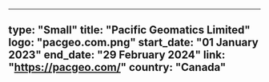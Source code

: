 
---
type: "Small"
title: "Pacific Geomatics Limited"
logo: "pacgeo.com.png"
start_date: "01 January 2023"
end_date: "29 February 2024"
link: "https://pacgeo.com/"
country: "Canada"
---
